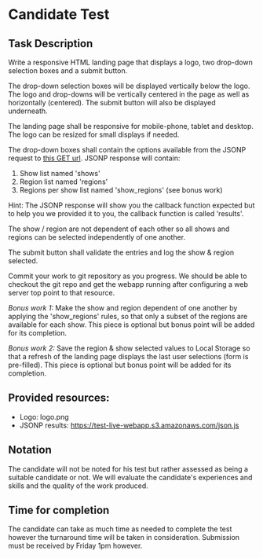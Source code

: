 
# Candidate Test


## Task Description
Write a responsive HTML landing page that displays a logo, two drop-down selection boxes and a submit button.

The drop-down selection boxes will be displayed vertically below the logo. The logo and drop-downs will be vertically centered in the page as well as horizontally (centered). The submit button will also be displayed underneath.

The landing page shall be responsive for mobile-phone, tablet and desktop. The logo can be resized for small displays if needed.

The drop-down boxes shall contain the options available from the JSONP request to [this GET url](https://test-live-webapp.s3.amazonaws.com/json.js). JSONP response will contain:
1. Show list named 'shows'
2. Region list named 'regions'
3. Regions per show list named 'show_regions' (see bonus work)

Hint: The JSONP response will show you the callback function expected but to help you we provided it to you, the callback function is called 'results'.

The show / region are not dependent of each other so all shows and regions can be selected independently of one another.

The submit button shall validate the entries and log the show & region selected.


Commit your work to git repository as you progress. We should be able to checkout the git repo and get the webapp running after configuring a web server top point to that resource.

*Bonus work 1:* Make the show and region dependent of one another by applying the 'show_regions' rules, so that only a subset of the regions are available for each show. This piece is optional but bonus point will be added for its completion.

*Bonus work 2:* Save the region & show selected values to Local Storage so that a refresh of the landing page displays the last user selections (form is pre-filled). This piece is optional but bonus point will be added for its completion.



## Provided resources:
* Logo: logo.png
* JSONP results: https://test-live-webapp.s3.amazonaws.com/json.js


## Notation
The candidate will not be noted for his test but rather assessed as being a suitable candidate or not.
We will evaluate the candidate's experiences and skills and the quality of the work produced.


## Time for completion
The candidate can take as much time as needed to complete the test however the turnaround time will be taken in consideration. Submission must be received by Friday 1pm however. 

